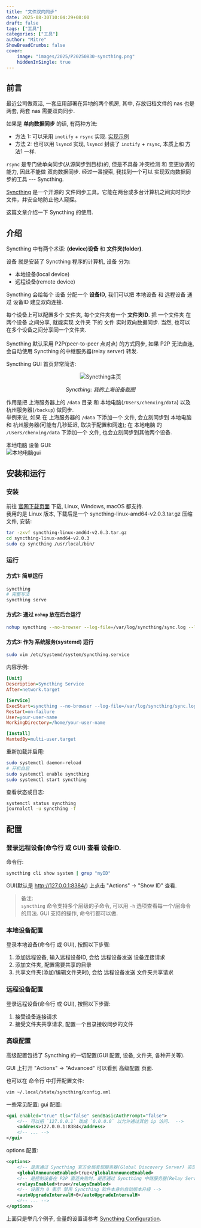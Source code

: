 ```yaml
---
title: "文件双向同步"
date: 2025-08-30T10:04:29+08:00
draft: false
tags: ["工具"]
categories: ["工具"]
author: "Mitre"
ShowBreadCrumbs: false
cover:
    image: "images/2025/P20250830-syncthing.png"
    hiddenInSingle: true
---
```


## 前言

最近公司做双活, 一套应用部署在异地的两个机房, 其中, 存放归档文件的 nas 也是两套, 两套 nas 需要双向同步.  

如果是 **单向数据同步** 的话, 有两种方法:  
- 方法 1: 可以采用 `inotify` + `rsync` 实现. [实现示例](https://github.com/mitrecx/tool-scripts/blob/main/shell/sync_files/sync_files.sh)  
- 方法 2: 也可以用 `lsyncd` 实现, `lsyncd` 封装了 `inotify` + `rsync`, 本质上和 方法1 一样.  

`rsync` 是专门做单向同步(从源同步到目标)的, 但是不具备 冲突检测 和 变更协调的能力, 因此不能做 双向数据同步. 经过一番搜索, 我找到一个可以 实现双向数据同步的工具 --- Syncthing.   

[Syncthing](https://syncthing.net/) 是一个开源的 文件同步工具。它能在两台或多台计算机之间实时同步文件，并安全地防止他人窥探。  

这篇文章介绍一下 Syncthing 的使用.  

## 介绍  
Syncthing 中有两个术语: **(device)设备** 和 **文件夹(folder)**.  

设备 就是安装了 Syncthing 程序的计算机, 设备 分为:  
- 本地设备(local device)  
- 远程设备(remote device)    

Syncthing 会给每个 设备 分配一个 **设备ID**, 我们可以把 本地设备 和 远程设备 通过 设备ID 建立双向连接.  

每个设备上可以配置多个 文件夹, 每个文件夹有一个 **文件夹ID**. 把 一个文件夹 在 两个设备 之间分享, 就能实现 文件夹 下的 文件 实时双向数据同步. 当然, 也可以在多个设备之间分享同一个文件夹.   
<br>
Syncthing 默认采用 P2P(peer-to-peer 点对点) 的方式同步, 如果 P2P 无法直连, 会自动使用 Syncthing 的中继服务器(relay server) 转发.  

Syncthing GUI 首页非常简洁:  
<div style="text-align: center;">

![Syncthing主页](/images/2025/P20250830-syncthing-1.png)

*Syncthing: 我的上海设备截图*

</div>

作用是把 上海服务器上的 `/data` 目录 和 本地电脑(`/Users/chenxing/data`) 以及 杭州服务器(`/backup`) 做同步.  
举例来说, 如果 在 上海服务器的 `/data` 下添加一个 文件, 会立刻同步到 本地电脑 和 杭州服务器(可能有几秒延迟, 取决于配置和网速); 在 本地电脑 的 `/Users/chenxing/data` 下添加一个 文件, 也会立刻同步到其他两个设备.  

本地电脑 设备 GUI:  
![本地电脑gui](/images/2025/P20250830-syncthing-2.png)  


## 安装和运行

### 安装  
前往 [官网下载页面](https://syncthing.net/downloads/) 下载, Linux, Windows, macOS 都支持.  
我用的是 Linux 版本, 下载后是一个 syncthing-linux-amd64-v2.0.3.tar.gz 压缩文件, 安装:  
```bash
tar -zxvf syncthing-linux-amd64-v2.0.3.tar.gz
cd syncthing-linux-amd64-v2.0.3
sudo cp syncthing /usr/local/bin/
```
###  运行  

#### 方式1: 简单运行  
```bash
syncthing
# 完整写法
syncthing serve
```

#### 方式2: 通过 `nohup` 放在后台运行  
```bash
nohup syncthing --no-browser --log-file=/var/log/syncthing/sync.log --log-max-size=10485760 --log-max-old-files=5 2>&1 > /dev/null &
```

####  方式3: 作为 系统服务(systemd) 运行  
```bash
sudo vim /etc/systemd/system/syncthing.service
```
内容示例:  
```ini
[Unit]
Description=Syncthing Service
After=network.target

[Service]
ExecStart=syncthing --no-browser --log-file=/var/log/syncthing/sync.log --log-max-size=10485760 --log-max-old-files=5
Restart=on-failure
User=your-user-name
WorkingDirectory=/home/your-user-name

[Install]
WantedBy=multi-user.target
```
重新加载并启用:  
```bash
sudo systemctl daemon-reload
# 开机自启
sudo systemctl enable syncthing
sudo systemctl start syncthing
```
查看状态或日志:  
```bash
systemctl status syncthing
journalctl -u syncthing -f
```

## 配置
### 登录远程设备(命令行 或 GUI) 查看 设备ID.  
命令行: 
```bash
syncthing cli show system | grep "myID"
```
GUI(默认是 http://127.0.0.1:8384/) 上点击 "Actions" -> "Show ID" 查看.  

> 备注:  
> `syncthing` 命令支持多个层级的子命令, 可以用 `-h` 选项查看每一个/层命令的用法.
> GUI 支持的操作, 命令行都可以做.  

### 本地设备配置
登录本地设备(命令行 或 GUI), 按照以下步骤:   
1. 添加远程设备, 输入远程设备ID, 会给 远程设备发送 设备连接请求  
2. 添加文件夹, 配置需要共享的目录  
3. 共享文件夹(添加/编辑文件夹时), 会给 远程设备发送 文件夹共享请求  

### 远程设备配置
登录远程设备(命令行 或 GUI), 按照以下步骤:  
1. 接受设备连接请求 
2. 接受文件夹共享请求, 配置一个目录接收同步的文件

### 高级配置
高级配置包括了 Syncthing 的一切配置(GUI 配置, 设备, 文件夹, 各种开关等).  

GUI 上打开 "Actions" -> "Advanced" 可以看到 高级配置 页面.  

也可以在 命令行 中打开配置文件:  
```bash
vim ~/.local/state/syncthing/config.xml
```

一些常见配置: 
gui 配置: 
```xml
<gui enabled="true" tls="false" sendBasicAuthPrompt="false">
    <!-- 可以把 `127.0.0.1` 改成 `0.0.0.0` 以允许通过其他 ip 访问.  -->
    <address>127.0.0.1:8384</address>
    <!-- ... -->
</gui>

```

options 配置:  
```xml
<options>
    <!-- 是否通过 Syncthing 官方全局发现服务器(Global Discovery Server) 实现 跨网络设备发现 -->
    <globalAnnounceEnabled>true</globalAnnounceEnabled>
    <!-- 是控制设备在 P2P 直连失败时，是否通过 Syncthing 中继服务器(Relay Server)转发数据 -->
    <relaysEnabled>true</relaysEnabled>
    <!-- 设置为 0 表示 禁用 Syncthing 软件本身的自动版本升级 -->
    <autoUpgradeIntervalH>0</autoUpgradeIntervalH>
    <!-- ... -->
</options>
```

上面只是举几个例子, 全量的设置请参考 [Syncthing Configuration](https://docs.syncthing.net/users/config.html).  